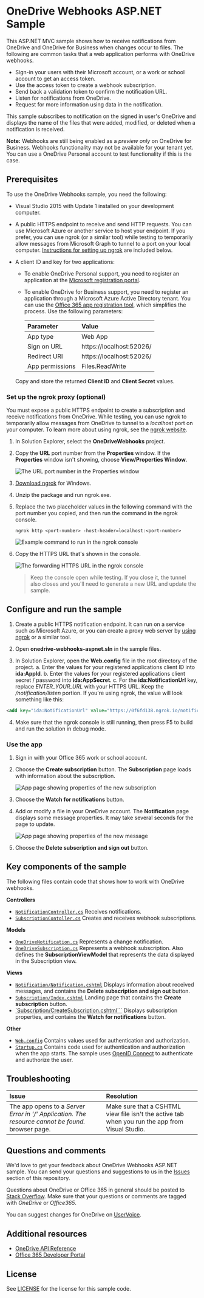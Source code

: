 # OneDrive Webhooks ASP.NET Sample

This ASP.NET MVC sample shows how to receive notifications from OneDrive
and OneDrive for Business when changes occur to files. The following are common
tasks that a web application performs with OneDrive webhooks.

* Sign-in your users with their Microsoft account, or a work or school account to get an access token.
* Use the access token to create a webhook subscription.
* Send back a validation token to confirm the notification URL.
* Listen for notifications from OneDrive.
* Request for more information using data in the notification.

This sample subscribes to notification on the signed in user's OneDrive and
displays the name of the files that were added, modified, or deleted when a
notification is received.

**Note:** Webhooks are still being enabled as a _preview only_ on OneDrive for Business. Webhooks functionality may not be available for your tenant yet. You can use a OneDrive Personal account to test functionality if this is the case.

## Prerequisites

To use the OneDrive Webhooks sample, you need the following:

* Visual Studio 2015 with Update 1 installed on your development computer.

* A public HTTPS endpoint to receive and send HTTP requests. You can use
  Microsoft Azure or another service to host your endpoint. If you prefer, you
  can use ngrok (or a similar tool) while testing to temporarily allow messages
  from Microsoft Graph to tunnel to a port on your local computer.
  [Instructions for setting up ngrok](#set-up-the-ngrok-proxy-optional-) are included below.

* A client ID and key for two applications:
  * To enable OneDrive Personal support, you need to register an application at the [Microsoft registration portal](account.live.com/developers/applications).
  * To enable OneDrive for Business support, you need to register an application
    through a Microsoft Azure Active Directory tenant. You can use the
    [Office 365 app registration tool](https://dev.office.com/app-registration),
    which simplifies the process. Use the following parameters:

    | Parameter       | Value                    |
    |:----------------|:-------------------------|
    |        App type | Web App                  |
    |     Sign on URL | https://localhost:52026/ |
    |    Redirect URI | https://localhost:52026/ |
    | App permissions | Files.ReadWrite          |

   Copy and store the returned **Client ID** and **Client Secret** values.

### Set up the ngrok proxy (optional)

You must expose a public HTTPS endpoint to create a subscription and receive
notifications from OneDrive. While testing, you can use ngrok to
temporarily allow messages from OneDrive to tunnel to a *localhost* port
on your computer. To learn more about using ngrok, see the [ngrok website](https://ngrok.com/).  

1. In Solution Explorer, select the **OneDriveWebhooks** project.

2. Copy the **URL** port number from the **Properties** window.  If the **Properties** window isn't showing, choose **View/Properties Window**.

   ![The URL port number in the Properties window](readme-images/PortNumber.png)

3. [Download ngrok](https://ngrok.com/download) for Windows.  

4. Unzip the package and run ngrok.exe.

5. Replace the two *<port-number>* placeholder values in the following command with the port number you copied, and then run the command in the ngrok console.

   ```
   ngrok http <port-number> -host-header=localhost:<port-number>
   ```

   ![Example command to run in the ngrok console](readme-images/ngrok1.png)

6. Copy the HTTPS URL that's shown in the console.

   ![The forwarding HTTPS URL in the ngrok console](readme-images/ngrok2.png)

   >Keep the console open while testing. If you close it, the tunnel also closes
   >and you'll need to generate a new URL and update the sample.

## Configure and run the sample

1. Create a public HTTPS notification endpoint. It can run on a service such as
   Microsoft Azure, or you can create a proxy web server by [using ngrok](#ngrok)
   or a similar tool.

2. Open **onedrive-webhooks-aspnet.sln** in the sample files.

3. In Solution Explorer, open the **Web.config** file in the root directory of the project.
  a. Enter the values for your registered applications client ID into **ida:AppId**.
  b. Enter the values for your registered applications client secret / password into **ida:AppSecret**.
  c. For the **ida:NotificationUrl** key, replace *ENTER_YOUR_URL* with your
     HTTPS URL. Keep the */notification/listen* portion. If you're using ngrok, the
     value will look something like this:

  ```xml
  <add key="ida:NotificationUrl" value="https://0f6fd138.ngrok.io/notification/listen" />
  ```

4. Make sure that the ngrok console is still running, then press F5 to build and
   run the solution in debug mode.


### Use the app

1. Sign in with your Office 365 work or school account.

2. Choose the **Create subscription** button. The **Subscription** page loads
   with information about the subscription.

   ![App page showing properties of the new subscription](readme-images/Page4.png)

3. Choose the **Watch for notifications** button.

4. Add or modify a file in your OneDrive account. The **Notification** page
   displays some message properties. It may take several seconds for the page to update.

   ![App page showing properties of the new message](readme-images/Page6.png)

5. Choose the **Delete subscription and sign out** button.


## Key components of the sample

The following files contain code that shows how to work with OneDrive webhooks.

**Controllers**  
- [`NotificationController.cs`](OneDriveWebhooks/Controllers/NotificationController.cs) Receives notifications.  
- [`SubscriptionContoller.cs`](OneDriveWebhooks/Controllers/SubscriptionController.cs) Creates and receives webhook subscriptions.

**Models**  
- [`OneDriveNotification.cs`](OneDriveWebhooks/Models/OneDriveNotification.cs) Represents a change notification.
- [`OneDriveSubscription.cs`](OneDriveWebhooks/Models/OneDriveSubscription.cs) Represents a webhook subscription. Also defines the **SubscriptionViewModel** that represents the data displayed in the Subscription view.

**Views**  
- [`Notification/Notification.cshtml`](OneDriveWebhooks/Views/Notification/Notification.cshtml) Displays information about received messages, and contains the **Delete subscription and sign out** button.
- [`Subscription/Index.cshtml`](OneDriveWebhooks/Views/Subscription/Index.cshtml) Landing page that contains the **Create subscription** button.
- [`Subscription/CreateSubscription.cshtml```](OneDriveWebhooks/Views/Subscription/Subscription.cshtml) Displays subscription properties, and contains the **Watch for notifications** button.

**Other**  
- [`Web.config`](OneDriveWebhooks/Web.config) Contains values used for authentication and authorization.
- [`Startup.cs`](OneDriveWebhooks/App_Start/Startup.cs) Contains code used for authentication and authorization when the app starts. The sample uses [OpenID Connect](https://msdn.microsoft.com/en-us/library/azure/jj573266.aspx) to authenticate and authorize the user.

## Troubleshooting

| Issue                                                                                             | Resolution                                                                                      |
|:--------------------------------------------------------------------------------------------------|:------------------------------------------------------------------------------------------------|
| The app opens to a *Server Error in '/' Application. The resource cannot be found.* browser page. | Make sure that a CSHTML view file isn't the active tab when you run the app from Visual Studio. |


## Questions and comments

We'd love to get your feedback about OneDrive Webhooks ASP.NET
sample. You can send your questions and suggestions to us in the [Issues](https://github.com/OneDrive/onedrive-webhooks-aspnet)
section of this repository.

Questions about OneDrive or Office 365 in general should be posted to [Stack Overflow](http://stackoverflow.com/questions/tagged/OneDrive+Office365).
Make sure that your questions or comments are tagged with *OneDrive* or *Office365*.

You can suggest changes for OneDrive on [UserVoice](onedrive.uservoice.com/forums/262982-onedrive/category/89523-developer).


## Additional resources

* [OneDrive API Reference](https://dev.onedrive.com/README.htm)
* [Office 365 Developer Portal](https://dev.office.com)

## License

See [LICENSE](LICENSE.md) for the license for this sample code.
